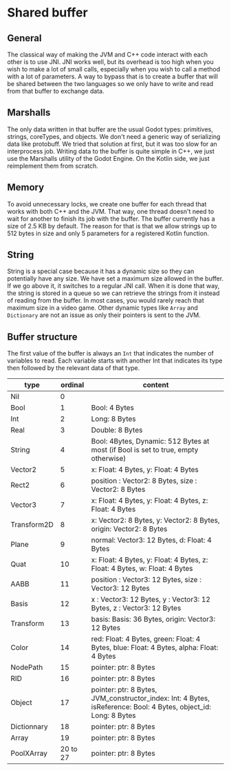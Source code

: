 # Shared buffer

## General
The classical way of making the JVM and C++ code interact with each other is to use JNI. JNI works well, but its overhead is too high when you wish to make a lot of small calls, especially when you wish to call a method with a lot of parameters. A way to bypass that is to create a buffer that will be shared between the two languages so we only have to write and read from that buffer to exchange data.

## Marshalls
The only data written in that buffer are the usual Godot types: primitives, strings, coreTypes, and objects. We don't need a generic way of serializing data like protobuff. We tried that solution at first, but it was too slow for an interprocess job. Writing data to the buffer is quite simple in C++, we just use the Marshalls utility of the Godot Engine. On the Kotlin side, we just reimplement them from scratch.

## Memory
To avoid unnecessary locks, we create one buffer for each thread that works with both C++ and the JVM. That way, one thread doesn't need to wait for another to finish its job with the buffer. The buffer currently has a size of 2.5 KB by default. The reason for that is that we allow strings up to 512 bytes in size and only 5 parameters for a registered Kotlin function.

## String
String is a special case because it has a dynamic size so they can potentially have any size. We have set a maximum size allowed in the buffer. If we go above it, it switches to a regular JNI call. When it is done that way, the string is stored in a queue so we can retrieve the strings from it instead of reading from the buffer. In most cases, you would rarely reach that maximum size in a video game. Other dynamic types like `Array` and `Dictionary` are not an issue as only their pointers is sent to the JVM.

## Buffer structure

The first value of the buffer is always an `Int` that indicates the number of variables to read. Each variable starts with another Int that indicates its type then followed by the relevant data of that type.

| type | ordinal | content |
| --- | --- | ---|
| Nil | 0 |  <nothing> |
| Bool | 1 | Bool: 4 Bytes |
| Int | 2 | Long: 8 Bytes |
| Real | 3 | Double: 8 Bytes |
| String | 4 | Bool: 4Bytes, Dynamic: 512 Bytes at most (if Bool is set to true, empty otherwise) |
| Vector2 | 5 | x: Float: 4 Bytes, y: Float: 4 Bytes |
| Rect2 | 6 | position : Vector2: 8 Bytes, size : Vector2: 8 Bytes |
| Vector3 | 7 | x: Float: 4 Bytes, y: Float: 4 Bytes, z: Float: 4 Bytes |
| Transform2D | 8 | x: Vector2: 8 Bytes, y: Vector2: 8 Bytes, origin: Vector2: 8 Bytes |
| Plane | 9 | normal: Vector3: 12 Bytes, d: Float: 4 Bytes |
| Quat | 10 |  x: Float: 4 Bytes, y: Float: 4 Bytes, z: Float: 4 Bytes, w: Float: 4 Bytes |
| AABB | 11 | position : Vector3: 12 Bytes, size : Vector3: 12 Bytes |
| Basis | 12 | x : Vector3: 12 Bytes, y : Vector3: 12 Bytes, z : Vector3: 12 Bytes |
| Transform | 13 | basis: Basis: 36 Bytes, origin: Vector3: 12 Bytes |
| Color | 14 |  red: Float: 4 Bytes, green: Float: 4 Bytes, blue: Float: 4 Bytes, alpha: Float: 4 Bytes  |
| NodePath | 15 | pointer: ptr: 8 Bytes |
| RID | 16 | pointer: ptr: 8 Bytes |
| Object | 17 | pointer: ptr: 8 Bytes, JVM_constructor_index: Int: 4 Bytes, isReference: Bool: 4 Bytes, object_id: Long: 8 Bytes |
| Dictionnary | 18 | pointer: ptr: 8 Bytes |
| Array | 19 | pointer: ptr: 8 Bytes |
| PoolXArray | 20 to 27 | pointer: ptr: 8 Bytes |
